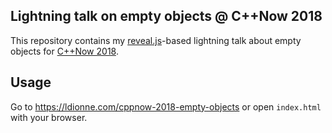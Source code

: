 ## Lightning talk on empty objects @ C++Now 2018

This repository contains my [reveal.js][]-based lightning talk about empty
objects for [C++Now 2018][].

## Usage
Go to https://ldionne.com/cppnow-2018-empty-objects or open `index.html`
with your browser.

<!-- Links -->
[C++Now 2018]: http://cppnow.org/history/2018
[reveal.js]: https://github.com/hakimel/reveal.js

